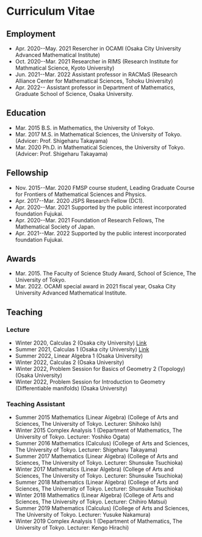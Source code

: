 
# **Curriculum Vitae**

## **Employment**
- Apr. 2020--May. 2021 Resercher in OCAMI (Osaka City University Advanced Mathematical Institute)
- Oct. 2020--Mar. 2021 Researcher in RIMS (Research Institute for Mathmatical Science, Kyoto University) 
- Jun. 2021--Mar. 2022  Assistant professor in RACMaS (Research Alliance Center for Mathematical Sciences, Tohoku University)
- Apr. 2022-- Assistant professor in Department of Mathematics, Graduate School of Science, Osaka University.


## **Education**
- Mar. 2015    B.S. in Mathematics, the University of Tokyo.
- Mar. 2017    M.S. in Mathematical Sciences, the University of Tokyo. (Advicer: Prof. Shigeharu Takayama)
- Mar. 2020   Ph.D. in Mathematical Sciences, the University of Tokyo. (Advicer: Prof. Shigeharu Takayama)


## **Fellowship**
- Nov. 2015--Mar. 2020  FMSP course student, Leading Graduate Course for Frontiers of Mathematical Sciences and Physics.
- Apr. 2017--Mar. 2020  JSPS Research Fellow (DC1).
- Apr. 2020--Mar. 2021 Supported by the public interest incorporated foundation Fujukai.
- Apr. 2020--Mar. 2021 Foundation of Research Fellows, The Mathematical Society of Japan.
- Apr. 2021--Mar. 2022 Supported by the public interest incorporated foundation Fujukai.

## **Awards**
- Mar. 2015. The Faculty of Science Study Award, School of Science, The University of Tokyo.
- Mar. 2022. OCAMI special award in 2021 fiscal year, Osaka City University Advanced Mathematical Institute.

## **Teaching**

### **Lecture**
- Winter 2020, Calculas 2 (Osaka city University) [Link](https://github.com/masataka123/class/tree/master/2020_autumn)
- Summer 2021, Calculas 1 (Osaka city University) [Link](https://github.com/masataka123/2021_summer)
- Summer 2022, Linear Algebra 1 (Osaka University)
- Winter 2022, Calculas 2 (Osaka University)
- Winter 2022, Problem Session for Basics of Geometry 2 (Topology) (Osaka University)
- Winter 2022, Problem Session for Introduction to Geometry (Differentiable manifolds) (Osaka University)

### **Teaching Assistant**
- Summer 2015 Mathematics (Linear Algebra) (College of Arts and Sciences, The University of Tokyo. Lecturer: Shihoko Ishi)
- Winter 2015 Complex Analysis 1 (Department of Mathematics, The University of Tokyo. Lecturer: Yoshiko Ogata)
- Summer 2016 Mathematics (Calculus) (College of Arts and Sciences, The University of Tokyo. Lecturer: Shigeharu Takayama)
- Summer 2017 Mathematics (Linear Algebra) (College of Arts and Sciences, The University of Tokyo. Lecturer: Shunsuke Tsuchioka)
- Winter 2017 Mathematics (Linear Algebra) (College of Arts and Sciences, The University of Tokyo. Lecturer: Shunsuke Tsuchioka)
- Summer 2018 Mathematics (Linear Algebra) (College of Arts and Sciences, The University of Tokyo. Lecturer: Shunsuke Tsuchioka)
- Winter 2018 Mathematics (Linear Algebra) (College of Arts and Sciences, The University of Tokyo. Lecturer: Chihiro Matsui)
- Summer 2019 Mathematics (Calculus) (College of Arts and Sciences, The University of Tokyo. Lecturer: Yusuke Nakamura)
- Winter 2019 Complex Analysis 1 (Department of Mathematics, The University of Tokyo. Lecturer: Kengo Hirachi)





